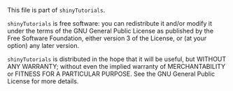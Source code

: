 This file is part of `shinyTutorials`.

`shinyTutorials` is free software: you can redistribute it and/or modify it under the terms of the GNU General Public License as published by the Free Software Foundation, either version 3 of the License, or (at your option) any later version.

`shinyTutorials` is distributed in the hope that it will be useful, but WITHOUT ANY WARRANTY; without even the implied warranty of MERCHANTABILITY or FITNESS FOR A PARTICULAR PURPOSE.  See the GNU General Public License for more details.